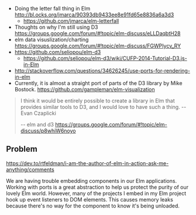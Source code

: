 - Doing the letter fall thing in Elm http://bl.ocks.org/jmarca/90393db9433ee8e91fd65e8836a6a3d3
  - https://github.com/jmarca/elm-letterfall
- Thoughts on why I'm still using D3 https://groups.google.com/forum/#!topic/elm-discuss/eLLDaqbtH28
- elm data visuslization/charting https://groups.google.com/forum/#!topic/elm-discuss/FGWPIycv_RY
- https://github.com/seliopou/elm-d3
  - https://github.com/seliopou/elm-d3/wiki/CUFP-2014-Tutorial-D3.js-in-Elm
- http://stackoverflow.com/questions/34626245/use-ports-for-rendering-in-elm
- Currently, it is almost a straight port of parts of the D3 library by Mike Bostock. https://github.com/gampleman/elm-visualization

>I think it would be entirely possible to create a library in Elm that provides similar tools to D3, and I would love to have such a thing. -- Evan Czaplicki
>
>-- elm and d3 https://groups.google.com/forum/#!topic/elm-discuss/p8whiW6noyo

## Problem

https://dev.to/rtfeldman/i-am-the-author-of-elm-in-action-ask-me-anything/comments

We are having trouble embedding components in our Elm applications. Working with ports is a great abstraction to help us protect the purity of our lovely Elm world. However, many of the projects I embed in my Elm project hook up event listeners to DOM elements. This causes memory leaks because there's no way for the component to know it's being unloaded.
